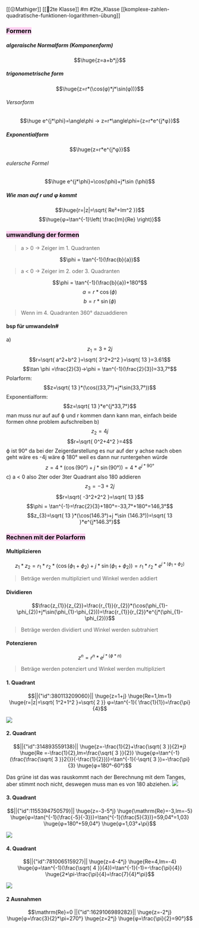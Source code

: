 [[😖Mathiger]] [[🥲2te Klasse]] #m #2te_Klasse 
[[komplexe-zahlen-quadratische-funktionen-logarithmen-übung]]
### <mark style="background: #FFB8EBA6;">Formern</mark>
##### algeraische Normalform (Komponenform)
$$\huge{z=a+b*j}$$
##### trigonometrische form
$$\huge{z=r*(\cos(φ)*j*\sin(φ))}$$
###### Versorform
$$\huge e^{j*\phi}=\angle\phi → z=r*\angle\phi={z=r*e^{j*φ}}$$
##### Exponentialform
$$\huge{z=r*e^{j*φ}}$$
###### eulersche Formel 

$$\huge e^{j*\phi}=\cos(\phi)+j*\sin (\phi)$$


##### Wie man auf r und φ kommt
$$\huge{r=|z|=\sqrt{ Re²+Im^2 }}$$
$$\huge{φ=\tan^{-1}\left( \frac{Im}{Re} \right)}$$
### <mark style="background: #FFB8EBA6;">umwandlung der formen</mark>

> a > 0 → Zeiger im 1. Quadranten 

$$\phi = \tan^{-1}(\frac{b}{a})$$

 > a < 0 → Zeiger im 2. oder 3. Quadranten 

$$\phi = \tan^{-1}(\frac{b}{a})+180°$$
$$a=r*\cos(\phi)$$
$$b=r*\sin(\phi)$$
> Wenn im 4. Quadranten 360° dazuaddieren
#### bsp für umwandeln#

a) $$z_{1}=3+2j$$
$$r=\sqrt{ a^2+b^2 }=\sqrt{ 3^2+2^2 }=\sqrt{ 13 }=3.61$$
$$\tan \phi =\frac{2}{3}→\phi = \tan^{-1}(\frac{2}{3})=33,7°$$
Polarform:
$$z=\sqrt{ 13 }*(\cos((33,7°)+j*\sin(33,7°))$$
Exponentialform:
$$z=\sqrt{ 13 }*e^{j*33,7°}$$
man muss nur auf auf ϕ und r kommen dann kann man, einfach beide formen ohne problem aufschreiben 
b)
$$z_{2}=4j$$
$$r=\sqrt{ 0^2+4^2 }=4$$
ϕ ist 90° da bei der Zeigerdarstellung es nur auf der y achse nach oben geht wäre es -4j wäre ϕ 180° weil es dann nur runtergehen würde 
$$z=4*(\cos(90°)+j*\sin(90°))=4*e^{j*90°}$$
c)
a < 0 also 2ter oder 3ter Quadrant also 180 addieren 
$$z_{3}=-3+2j$$
$$r=\sqrt{ -3^2+2^2 }=\sqrt{ 13 }$$
$$\phi = \tan^{-1}=\frac{2}{3}+180°=-33,7°+180°=146,3°$$
$$z_{3}=\sqrt{ 13 }*(\cos(146.3°)+j *\sin (146.3°))=\sqrt{ 13 }*e^{j*146.3°}$$
### <mark style="background: #FFB8EBA6;">Rechnen mit der Polarform</mark> 

#### Multiplizieren
$$z_{1}*z_{2}=r_{1}*r_{2}*(\cos(\phi_{1}+\phi_{2})+j*\sin(\phi_{1}+\phi_{2}))=r_{1}*r_{2}*e^{j*(\phi_{1}+\phi_{2})}$$
> Beträge werden multipliziert und Winkel werden addiert
#### Dividieren
$$\frac{z_{1}}{z_{2}}=\frac{r_{1}}{r_{2}}*(\cos(\phi_{1}-\phi_{2})+j*\sin(\phi_{1}-\phi_{2}))=\frac{r_{1}}{r_{2}}*e^{j*(\phi_{1}-\phi_{2})}$$

> Beträge werden dividiert und Winkel werden subtrahiert
#### Potenzieren
$$z^n=r^n*e^{j*(\phi*n)}$$

> Beträge werden potenziert und Winkel werden multipliziert
#### 1. Quadrant
```math
||{"id":380113209060}||

\huge{z=1+j}
\huge{Re=1,Im=1}
\huge{r=|z|=\sqrt{ 1^2+1^2 }=\sqrt{ 2 }}
φ=\tan^{-1}(  \frac{1}{1})=\frac{\pi}{4}
```
![](DR13-02-2024-34.excalidraw.svg)
#### 2. Quadrant
```math
||{"id":314893559138}||

\huge{z=-\frac{1}{2}+\frac{\sqrt{ 3 }}{2}*j}
\huge{Re =-\frac{1}{2},Im=\frac{\sqrt{ 3 }}{2}}
\huge{φ=\tan^{-1}(\frac{\frac{\sqrt{ 3 }}2{}}{-\frac{1}{2}})}=\tan^{-1}(-\sqrt{ 3 })=-\frac{\pi}{3}
\huge{φ=180°-60°}
```
Das grüne ist das was rauskommt nach der Berechnung mit dem Tanges, aber stimmt noch nicht, deswegen muss man es von 180 abziehen.
![](DR13-02-2024-59.excalidraw.svg)

#### 3. Quadrant
```math
||{"id":1155394750579}||

\huge{z=-3-5*j}
\huge{\mathrm{Re}=-3,Im=-5}
\huge{φ=\tan{^{-1}(\frac{-5}{-3})}=\tan{^{-1}(\frac{5}{3})}=59,04°=1,03}
\huge{φ=180°+59,04°}
\huge{φ=1,03°+\pi}
```
![](DR13-02-2024-18.excalidraw.svg)
#### 4. Quadrant
```math
||{"id":781006515927}||

\huge{z=4-4*j}
\huge{Re=4,Im=-4}
\huge{φ=\tan^{-1}(\frac{\sqrt{ 4 }}{4})=\tan^{-1}(-1)=-\frac{\pi}{4}}
\huge{2*\pi-\frac{\pi}{4}=\frac{7}{4}*\pi}
```
![](DR13-02-2024-15.excalidraw.svg)
#### 2 Ausnahmen
```math
\mathrm{Re}=0
||{"id":1629106989282}||

\huge{z=-2*j}
\huge{φ=\frac{3}{2}*\pi=270°}
\huge{z=2*j}
\huge{φ=\frac{\pi}{2}=90°}
```
